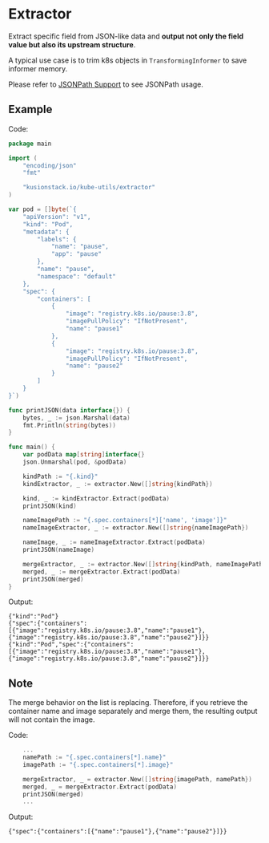 # Extractor

Extract specific field from JSON-like data and **output not only the field value but also its upstream structure**.

A typical use case is to trim k8s objects in `TransformingInformer` to save informer memory.

Please refer to [JSONPath Support](https://kubernetes.io/docs/reference/kubectl/jsonpath/) to see JSONPath usage.

## Example

Code:

```go
package main

import (
	"encoding/json"
	"fmt"

	"kusionstack.io/kube-utils/extractor"
)

var pod = []byte(`{
    "apiVersion": "v1",
    "kind": "Pod",
    "metadata": {
        "labels": {
            "name": "pause",
            "app": "pause"
        },
        "name": "pause",
        "namespace": "default"
    },
    "spec": {
        "containers": [
            {
                "image": "registry.k8s.io/pause:3.8",
                "imagePullPolicy": "IfNotPresent",
                "name": "pause1"
            },
            {
                "image": "registry.k8s.io/pause:3.8",
                "imagePullPolicy": "IfNotPresent",
                "name": "pause2"
            }
        ]
    }
}`)

func printJSON(data interface{}) {
	bytes, _ := json.Marshal(data)
	fmt.Println(string(bytes))
}

func main() {
	var podData map[string]interface{}
	json.Unmarshal(pod, &podData)

	kindPath := "{.kind}"
	kindExtractor, _ := extractor.New([]string{kindPath})

	kind, _ := kindExtractor.Extract(podData)
	printJSON(kind)

	nameImagePath := "{.spec.containers[*]['name', 'image']}"
	nameImageExtractor, _ := extractor.New([]string{nameImagePath})

	nameImage, _ := nameImageExtractor.Extract(podData)
	printJSON(nameImage)

	mergeExtractor, _ := extractor.New([]string{kindPath, nameImagePath})
	merged, _ := mergeExtractor.Extract(podData)
	printJSON(merged)
}
```

Output:

```plain
{"kind":"Pod"}
{"spec":{"containers":[{"image":"registry.k8s.io/pause:3.8","name":"pause1"},{"image":"registry.k8s.io/pause:3.8","name":"pause2"}]}}
{"kind":"Pod","spec":{"containers":[{"image":"registry.k8s.io/pause:3.8","name":"pause1"},{"image":"registry.k8s.io/pause:3.8","name":"pause2"}]}}
```

## Note

The merge behavior on the list is replacing. Therefore, if you retrieve the container name and image separately and merge them, the resulting output will not contain the image.

Code:

```go
    ...
	namePath := "{.spec.containers[*].name}"
	imagePath := "{.spec.containers[*].image}"

	mergeExtractor, _ = extractor.New([]string{imagePath, namePath})
	merged, _ = mergeExtractor.Extract(podData)
	printJSON(merged)
    ...
```

Output:

```plain
{"spec":{"containers":[{"name":"pause1"},{"name":"pause2"}]}}
```
